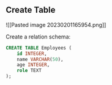 ## Create Table

![[Pasted image 20230201165954.png]]

Create a relation schema:
```SQL
CREATE TABLE Employees (
	id INTEGER,
	name VARCHAR(50),
	age INTEGER,
	role TEXT
);
```